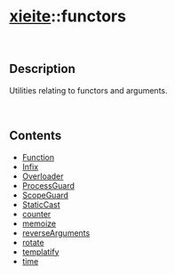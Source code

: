# [xieite](./xieite.md)\:\:functors

&nbsp;

## Description
Utilities relating to functors and arguments.

&nbsp;

## Contents
- [Function](./namespaces/functors/function.md)
- [Infix](./namespaces/functors/infix.md)
- [Overloader](./namespaces/functors/overloader.md)
- [ProcessGuard](./namespaces/functors/process_guard.md)
- [ScopeGuard](./namespaces/functors/scope_guard.md)
- [StaticCast](./namespaces/functors/static_cast.md)
- [counter](./namespaces/functors/counter.md)
- [memoize](./namespaces/functors/memoize.md)
- [reverseArguments](./namespaces/functors/reverse_arguments.md)
- [rotate](./namespaces/functors/rotate.md)
- [templatify](./namespaces/functors/templatify.md)
- [time](./namespaces/functors/time.md)
